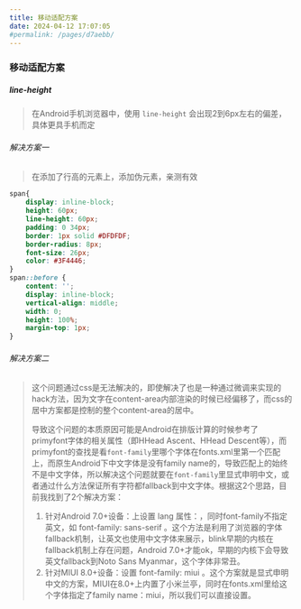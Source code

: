 ```yaml
---
title: 移动适配方案
date: 2024-04-12 17:07:05
#permalink: /pages/d7aebb/
---
```

### 移动适配方案

##### line-height

>在Android手机浏览器中，使用 ``line-height`` 会出现2到6px左右的偏差，具体更具手机而定

###### 解决方案一

>在添加了行高的元素上，添加伪元素，亲测有效

```css
span{
    display: inline-block;
    height: 60px;
    line-height: 60px;
    padding: 0 34px;
    border: 1px solid #DFDFDF;
    border-radius: 8px;
    font-size: 26px;
    color: #3F4446;
}
span::before {
    content: '';
    display: inline-block;
    vertical-align: middle;
    width: 0;
    height: 100%;
    margin-top: 1px;
}
```

###### 解决方案二

>这个问题通过css是无法解决的，即使解决了也是一种通过微调来实现的hack方法，因为文字在content-area内部渲染的时候已经偏移了，而css的居中方案都是控制的整个content-area的居中。
>
>导致这个问题的本质原因可能是Android在排版计算的时候参考了primyfont字体的相关属性（即HHead Ascent、HHead Descent等），而primyfont的查找是看`font-family`里哪个字体在fonts.xml里第一个匹配上，而原生Android下中文字体是没有family name的，导致匹配上的始终不是中文字体，所以解决这个问题就要在`font-family`里显式申明中文，或者通过什么方法保证所有字符都fallback到中文字体。根据这2个思路，目前我找到了2个解决方案：
>
>1. 针对Android 7.0+设备：<html>上设置 lang 属性：<html lang="zh-cmn-Hans">，同时font-family不指定英文，如 font-family: sans-serif 。这个方法是利用了浏览器的字体fallback机制，让英文也使用中文字体来展示，blink早期的内核在fallback机制上存在问题，Android 7.0+才能ok，早期的内核下会导致英文fallback到Noto Sans Myanmar，这个字体非常丑。
>2. 针对MIUI 8.0+设备：设置 font-family: miui 。这个方案就是显式申明中文的方案，MIUI在8.0+上内置了小米兰亭，同时在fonts.xml里给这个字体指定了family name：miui，所以我们可以直接设置。